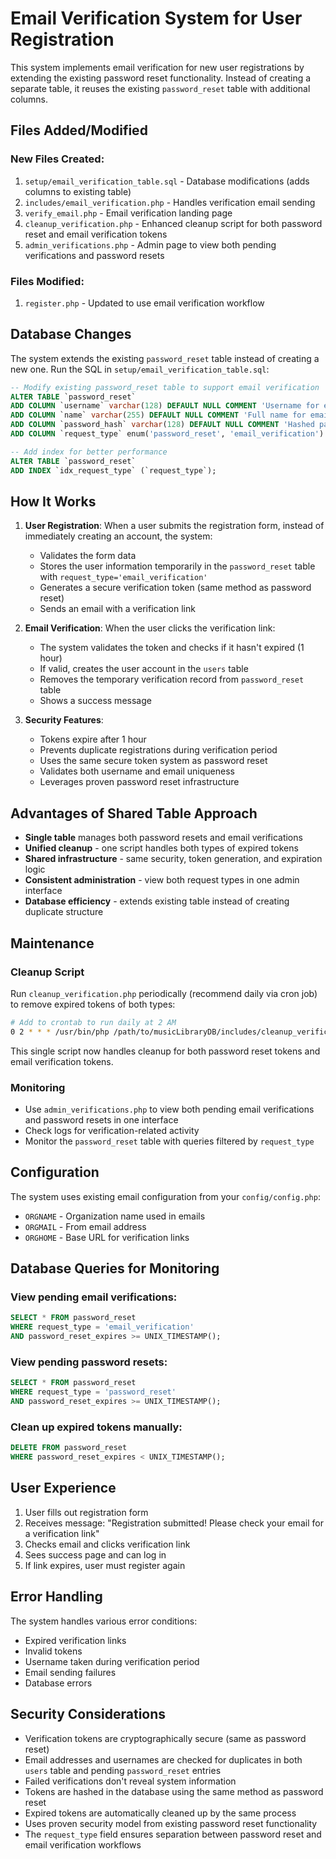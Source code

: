 # Email Verification System for User Registration

This system implements email verification for new user registrations by extending the existing password reset functionality. Instead of creating a separate table, it reuses the existing `password_reset` table with additional columns.

## Files Added/Modified

### New Files Created:
1. `setup/email_verification_table.sql` - Database modifications (adds columns to existing table)
2. `includes/email_verification.php` - Handles verification email sending
3. `verify_email.php` - Email verification landing page
4. `cleanup_verification.php` - Enhanced cleanup script for both password reset and email verification tokens
5. `admin_verifications.php` - Admin page to view both pending verifications and password resets

### Files Modified:
1. `register.php` - Updated to use email verification workflow

## Database Changes

The system extends the existing `password_reset` table instead of creating a new one. Run the SQL in `setup/email_verification_table.sql`:

```sql
-- Modify existing password_reset table to support email verification
ALTER TABLE `password_reset` 
ADD COLUMN `username` varchar(128) DEFAULT NULL COMMENT 'Username for email verification requests',
ADD COLUMN `name` varchar(255) DEFAULT NULL COMMENT 'Full name for email verification requests',
ADD COLUMN `password_hash` varchar(128) DEFAULT NULL COMMENT 'Hashed password for email verification requests',
ADD COLUMN `request_type` enum('password_reset', 'email_verification') DEFAULT 'password_reset' COMMENT 'Type of request';

-- Add index for better performance
ALTER TABLE `password_reset` 
ADD INDEX `idx_request_type` (`request_type`);
```

## How It Works

1. **User Registration**: When a user submits the registration form, instead of immediately creating an account, the system:
   - Validates the form data
   - Stores the user information temporarily in the `password_reset` table with `request_type='email_verification'`
   - Generates a secure verification token (same method as password reset)
   - Sends an email with a verification link

2. **Email Verification**: When the user clicks the verification link:
   - The system validates the token and checks if it hasn't expired (1 hour)
   - If valid, creates the user account in the `users` table
   - Removes the temporary verification record from `password_reset` table
   - Shows a success message

3. **Security Features**:
   - Tokens expire after 1 hour
   - Prevents duplicate registrations during verification period
   - Uses the same secure token system as password reset
   - Validates both username and email uniqueness
   - Leverages proven password reset infrastructure

## Advantages of Shared Table Approach

- **Single table** manages both password resets and email verifications
- **Unified cleanup** - one script handles both types of expired tokens
- **Shared infrastructure** - same security, token generation, and expiration logic
- **Consistent administration** - view both request types in one admin interface
- **Database efficiency** - extends existing table instead of creating duplicate structure

## Maintenance

### Cleanup Script
Run `cleanup_verification.php` periodically (recommend daily via cron job) to remove expired tokens of both types:

```bash
# Add to crontab to run daily at 2 AM
0 2 * * * /usr/bin/php /path/to/musicLibraryDB/includes/cleanup_verification.php
```

This single script now handles cleanup for both password reset tokens and email verification tokens.

### Monitoring
- Use `admin_verifications.php` to view both pending email verifications and password resets in one interface
- Check logs for verification-related activity
- Monitor the `password_reset` table with queries filtered by `request_type`

## Configuration

The system uses existing email configuration from your `config/config.php`:
- `ORGNAME` - Organization name used in emails
- `ORGMAIL` - From email address
- `ORGHOME` - Base URL for verification links

## Database Queries for Monitoring

### View pending email verifications:
```sql
SELECT * FROM password_reset 
WHERE request_type = 'email_verification' 
AND password_reset_expires >= UNIX_TIMESTAMP();
```

### View pending password resets:
```sql
SELECT * FROM password_reset 
WHERE request_type = 'password_reset' 
AND password_reset_expires >= UNIX_TIMESTAMP();
```

### Clean up expired tokens manually:
```sql
DELETE FROM password_reset 
WHERE password_reset_expires < UNIX_TIMESTAMP();
```

## User Experience

1. User fills out registration form
2. Receives message: "Registration submitted! Please check your email for a verification link"
3. Checks email and clicks verification link
4. Sees success page and can log in
5. If link expires, user must register again

## Error Handling

The system handles various error conditions:
- Expired verification links
- Invalid tokens
- Username taken during verification period
- Email sending failures
- Database errors

## Security Considerations

- Verification tokens are cryptographically secure (same as password reset)
- Email addresses and usernames are checked for duplicates in both `users` table and pending `password_reset` entries
- Failed verifications don't reveal system information
- Tokens are hashed in the database using the same method as password reset
- Expired tokens are automatically cleaned up by the same process
- Uses proven security model from existing password reset functionality
- The `request_type` field ensures separation between password reset and email verification workflows
